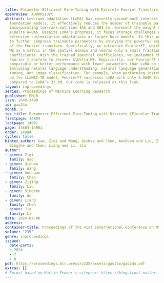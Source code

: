 ```yaml
---
title: Parameter-Efficient Fine-Tuning with Discrete Fourier Transform
openreview: XUOHKSsurt
abstract: Low-rank adaptation (LoRA) has recently gained much interest in fine-tuning
  foundation models. It effectively reduces the number of trainable parameters by
  incorporating low-rank matrices $A$ and $B$ to represent the weight change, i.e.,
  $\Delta W=BA$. Despite LoRA’s progress, it faces storage challenges when handling
  extensive customization adaptations or larger base models. In this work, we aim
  to further compress trainable parameters by enjoying the powerful expressiveness
  of the Fourier transform. Specifically, we introduce FourierFT, which treats $\Delta
  W$ as a matrix in the spatial domain and learns only a small fraction of its spectral
  coefficients. With the trained spectral coefficients, we implement the inverse discrete
  Fourier transform to recover $\Delta W$. Empirically, our FourierFT method shows
  comparable or better performance with fewer parameters than LoRA on various tasks,
  including natural language understanding, natural language generation, instruction
  tuning, and image classification. For example, when performing instruction tuning
  on the LLaMA2-7B model, FourierFT surpasses LoRA with only 0.064M trainable parameters,
  compared to LoRA’s 33.5M. Our code is released at this link.
layout: inproceedings
series: Proceedings of Machine Learning Research
publisher: PMLR
issn: 2640-3498
id: gao24o
month: 0
tex_title: Parameter-Efficient Fine-Tuning with Discrete {F}ourier Transform
firstpage: 14884
lastpage: 14901
page: 14884-14901
order: 14884
cycles: false
bibtex_author: Gao, Ziqi and Wang, Qichao and Chen, Aochuan and Liu, Zijing and Wu,
  Bingzhe and Chen, Liang and Li, Jia
author:
- given: Ziqi
  family: Gao
- given: Qichao
  family: Wang
- given: Aochuan
  family: Chen
- given: Zijing
  family: Liu
- given: Bingzhe
  family: Wu
- given: Liang
  family: Chen
- given: Jia
  family: Li
date: 2024-07-08
address:
container-title: Proceedings of the 41st International Conference on Machine Learning
volume: '235'
genre: inproceedings
issued:
  date-parts:
  - 2024
  - 7
  - 8
pdf: https://proceedings.mlr.press/v235/assets/gao24o/gao24o.pdf
extras: []
# Format based on Martin Fenner's citeproc: https://blog.front-matter.io/posts/citeproc-yaml-for-bibliographies/
---
```

